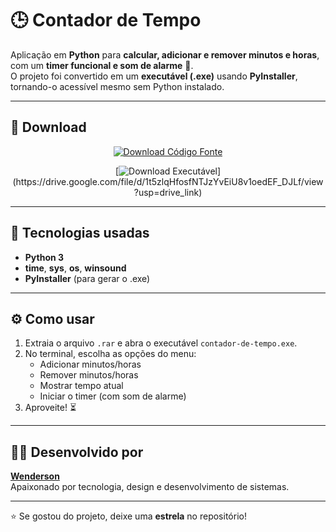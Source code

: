 # 🕒 Contador de Tempo  

Aplicação em **Python** para **calcular, adicionar e remover minutos e horas**, com um **timer funcional e som de alarme** 🔔.  
O projeto foi convertido em um **executável (.exe)** usando **PyInstaller**, tornando-o acessível mesmo sem Python instalado.  

---

## 🚀 Download

<div align="center">

[![Download Código Fonte](https://img.shields.io/badge/📂_Baixar%20Código%20Fonte-0A66C2?style=for-the-badge)](https://github.com/SEU_USUARIO/contador-de-tempo/archive/refs/heads/main.zip)

[![Download Executável](https://img.shields.io/badge/💾_Baixar%20Executável%20(.rar)-2EA043?style=for-the-badge)](https://drive.google.com/file/d/1t5zlqHfosfNTJzYvEiU8v1oedEF_DJLf/view?usp=drive_link)

</div>

---

## 🧠 Tecnologias usadas
- **Python 3**
- **time**, **sys**, **os**, **winsound**
- **PyInstaller** (para gerar o .exe)

---

## ⚙️ Como usar
1. Extraia o arquivo `.rar` e abra o executável `contador-de-tempo.exe`.  
2. No terminal, escolha as opções do menu:  
   - Adicionar minutos/horas  
   - Remover minutos/horas  
   - Mostrar tempo atual  
   - Iniciar o timer (com som de alarme)  
3. Aproveite! ⏳  

---

## 👨‍💻 Desenvolvido por
**[Wenderson](https://github.com/SEU_USUARIO)**  
Apaixonado por tecnologia, design e desenvolvimento de sistemas.

---

⭐ Se gostou do projeto, deixe uma **estrela** no repositório!  
